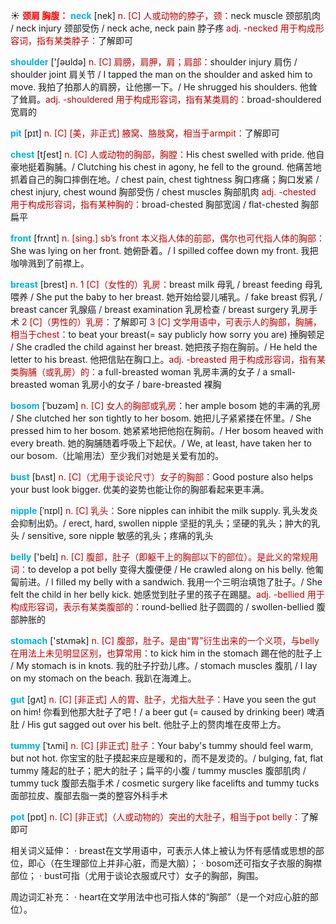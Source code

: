 ☀ <font color="red">**颈肩 胸腹：**</font>
<font color="sky blue">**neck**</font> [nek] 
<font color="#c00000">n. [C] 人或动物的脖子，颈：</font>neck muscle 颈部肌肉 / neck injury 颈部受伤 / neck ache, neck pain 脖子疼 <font color="#c00000">adj. -necked 用于构成形容词，指有某类脖子：</font>了解即可

<font color="sky blue">**shoulder**</font> ['ʃəʊldə] 
<font color="#c00000">n. [C] 肩膀，肩胛，肩；肩部：</font>shoulder injury 肩伤 / shoulder joint 肩关节 / I tapped the man on the shoulder and asked him to move. 我拍了拍那人的肩膀，让他挪一下。/ He shrugged his shoulders. 他耸了耸肩。<font color="#c00000">adj. -shouldered 用于构成形容词，指有某类肩的：</font>broad-shouldered 宽肩的
           
<font color="sky blue">**pit**</font> [pɪt]
<font color="#c00000">n. [C] [美，非正式] 腋窝、胳肢窝，相当于armpit：</font>了解即可
 
<font color="sky blue">**chest**</font> [tʃest] 
<font color="#c00000">n. [C] 人或动物的胸部，胸膛：</font>His chest swelled with pride. 他自豪地挺着胸脯。/ Clutching his chest in agony, he fell to the ground. 他痛苦地抓着自己的胸口摔倒在地。/ chest pain, chest tightness 胸口疼痛；胸口发紧 / chest injury, chest wound 胸部受伤 / chest muscles 胸部肌肉 <font color="#c00000">adj. -chested 用于构成形容词，指有某种胸的：</font>broad-chested 胸部宽阔 / flat-chested 胸部扁平

<font color="sky blue">**front**</font> [frʌnt] 
<font color="#c00000">n. [sing.] sb’s front 本义指人体的前部，偶尔也可代指人体的胸部：</font>She was lying on her front. 她俯卧着。/ I spilled coffee down my front. 我把咖啡溅到了前襟上。

<font color="sky blue">**breast**</font> [brest] 
<font color="#c00000">n. 1 [C]（女性的）乳房：</font>breast milk 母乳 / breast feeding 母乳喂养 / She put the baby to her breast. 她开始给婴儿哺乳。/ fake breast 假乳 / breast cancer 乳腺癌 / breast examination 乳房检查 / breast surgery 乳房手术 <font color="#c00000">2 [C]（男性的）乳房：</font>了解即可 <font color="#c00000">3 [C] 文学用语中，可表示人的胸部，胸脯，相当于chest：</font>to beat your breast(= say publicly how sorry you are) 捶胸顿足 / She cradled the child against her breast. 她把孩子抱在胸前。/ He held the letter to his breast. 他把信贴在胸口上。<font color="#c00000">adj. -breasted 用于构成形容词，指有某类胸脯（或乳房）的：</font>a full-breasted woman 乳房丰满的女子 / a small-breasted woman 乳房小的女子 / bare-breasted 裸胸
           
<font color="sky blue">**bosom**</font> [ˈbʊzəm]
<font color="#c00000">n. [C] 女人的胸部或乳房：</font>her ample bosom 她的丰满的乳房 / She clutched her son tightly to her bosom. 她把儿子紧紧搂在怀里。/ She pressed him to her bosom. 她紧紧地把他抱在胸前。/ Her bosom heaved with every breath. 她的胸脯随着呼吸上下起伏。/ We, at least, have taken her to our bosom.（比喻用法）至少我们对她是关爱有加的。
           
<font color="sky blue">**bust**</font> [bʌst]
<font color="#c00000">n. [C]（尤用于谈论尺寸）女子的胸部：</font>Good posture also helps your bust look bigger. 优美的姿势也能让你的胸部看起来更丰满。
           
<font color="sky blue">**nipple**</font> [ˈnɪpl]
<font color="#c00000">n. [C] 乳头：</font>Sore nipples can inhibit the milk supply. 乳头发炎会抑制出奶。/ erect, hard, swollen nipple 坚挺的乳头；坚硬的乳头；肿大的乳头 / sensitive, sore nipple 敏感的乳头；疼痛的乳头

<font color="sky blue">**belly**</font> ['belɪ] 
<font color="#c00000">n. [C] 腹部，肚子（即躯干上的胸部以下的部位）。是此义的常规用词：</font>to develop a pot belly 变得大腹便便 / He crawled along on his belly. 他匍匐前进。/ I filled my belly with a sandwich. 我用一个三明治填饱了肚子。/ She felt the child in her belly kick. 她感觉到肚子里的孩子在踢腿。<font color="#c00000">adj. -bellied 用于构成形容词，表示有某类腹部的：</font>round-bellied 肚子圆圆的 / swollen-bellied 腹部肿胀的

<font color="sky blue">**stomach**</font> ['stʌmək] 
<font color="#c00000">n. [C] 腹部，肚子。是由“胃”衍生出来的一个义项，与belly在用法上未见明显区别，也算常用：</font>to kick him in the stomach 踢在他的肚子上 / My stomach is in knots. 我的肚子拧劲儿疼。/ stomach muscles 腹肌 / I lay on my stomach on the beach. 我趴在海滩上。
           
<font color="sky blue">**gut**</font> [gʌt]
<font color="#c00000">n. [C] [非正式] 人的胃、肚子，尤指大肚子：</font>Have you seen the gut on him! 你看到他那大肚子了吧！/ a beer gut (= caused by drinking beer) 啤酒肚 / His gut sagged out over his belt. 他肚子上的赘肉堆在皮带上方。
           
<font color="sky blue">**tummy**</font> [ˈtʌmi]
<font color="#c00000">n. [C] [非正式] 肚子：</font>Your baby's tummy should feel warm, but not hot. 你宝宝的肚子摸起来应是暖和的，而不是发烫的。/ bulging, fat, flat tummy 隆起的肚子；肥大的肚子；扁平的小腹 / tummy muscles 腹部肌肉 / tummy tuck 腹部去脂手术 / cosmetic surgery like facelifts and tummy tucks 面部拉皮、腹部去脂一类的整容外科手术

<font color="sky blue">**pot**</font> [pɒt] 
<font color="#c00000">n. [C] [非正式]（人或动物的）突出的大肚子，相当于pot belly：</font>了解即可

相关词义延伸：
· breast在文学用语中，可表示人体上被认为怀有感情或思想的部位，即心（在生理部位上并非心脏，而是大脑）；
· bosom还可指女子衣服的胸襟部位；
· bust可指（尤用于谈论衣服或尺寸）女子的胸部，胸围。

周边词汇补充：
· heart在文学用法中也可指人体的“胸部”（是一个对应心脏的部位）。



